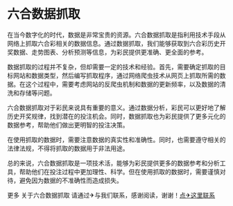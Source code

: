 # 六合数据抓取

在当今数字化的时代，数据是非常宝贵的资源。六合数据抓取是指利用技术手段从网络上抓取六合彩相关的数据信息。通过数据抓取，我们能够获取到六合彩历史开奖数据、走势图表、分析预测等信息，为彩民提供更准确、更全面的参考。

数据抓取的过程并不复杂，但却需要一定的技术和经验。首先，需要确定抓取的目标网站和数据类型，然后编写抓取程序，通过网络爬虫技术从网页上抓取所需的数据。在这个过程中，需要考虑网站的反爬虫机制和数据的更新频率，以及数据的清洗和存储等问题。

六合数据抓取对于彩民来说具有重要的意义。通过数据分析，彩民可以更好地了解历史开奖规律，找到潜在的投注机会。同时，数据抓取也为彩民提供了更多元化的数据参考，帮助他们做出更明智的投注决策。

在使用抓取的数据时，需要注意数据的真实性和准确性。同时，也需要遵守相关的法律法规，不得将抓取的数据用于非法用途。

总的来说，六合数据抓取是一项技术活，能够为彩民提供更多的数据参考和分析工具，帮助他们在投注过程中更加理性、科学。但在使用抓取的数据时，需要谨慎对待，避免因为数据的不准确性而造成损失。

更多 关于六合数据抓取 请通过✈与我们联系，感谢阅读，谢谢！[点✈这里联系](https://lm.k02.cc)